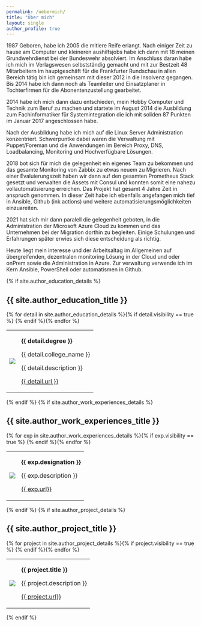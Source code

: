 ```yaml
---
permalink: /uebermich/
title: "Über mich"
layout: single
author_profile: true
---
```


1987 Geboren, habe ich 2005 die mitlere Reife erlangt. Nach einiger Zeit zu hause am Computer und kleineren aushilfsjobs habe ich dann mit 18 meinen Grundwehrdienst bei der Bundeswehr absolviert. Im Anschluss daran habe ich mich im Verlagswesen selbstständig gemacht und mit zur Bestzeit 48 Mitarbeitern im hauptgeschäft für die Frankfurter Rundschau in allen Bereich tätig bin ich gemeinsam mit dieser 2012 in die Insolvenz gegangen. Bis 2014 habe ich dann noch als Teamleiter und Einsatzplaner in Tochterfirmen für die Abonentenzustellung gearbeitet. 

2014 habe ich mich dann dazu entschieden, mein Hobby Computer und Technik zum Beruf zu machen und startete im August 2014 die Ausbildung zum Fachinformatiker für Systemintegration die ich mit soliden 87 Punkten im Januar 2017 angeschlossen habe.

Nach der Ausbildung habe ich mich auf die Linux Server Administration konzentriert. Schwerpuntke dabei waren die Verwaltung mit Puppet/Foreman und die Anwendungen im Bereich Proxy, DNS, Loadbalancing, Monitoring und Hochverfügbare Lösungen.

2018 bot sich für mich die gelegenheit ein eigenes Team zu bekommen und das gesamte Monitoring von Zabbix zu etwas neuem zu Migrieren. Nach einer Evaluierungszeit haben wir dann auf den gesamten Prometheus Stack gesetzt und verwalten die Assets mit Consul und konnten somit eine nahezu vollautomatisierung erreichen. Das Projekt hat gesamt 4 Jahre Zeit in anspruch genommen. In dieser Zeit habe ich ebenfalls angefangen mich tief in Ansible, Github (ink actions) und weitere automatisierungsmöglichkeiten einzuareiten. 

2021 hat sich mir dann paralell die gelegenheit geboten, in die Administration der Microsoft Azure Cloud zu kommen und das Unternehmen bei der Migration dorthin zu begleiten. Einige Schulungen und Erfahrungen später erwies sich diese entscheidung als richtig.

Heute liegt mein interesse und der Arbeitsaltag im Allgemeinen auf übergreifenden, dezentralen monitoring Lösung in der Cloud und oder onPrem sowie die Administration in Azure. Zur verwaltung verwende ich im Kern Ansible, PowerShell oder automatismen in Github.

{% if site.author_education_details %}
<h2>{{ site.author_education_title }}</h2>
<table>
{% for detail in site.author_education_details %}{% if detail.visibility == true %}
  <tr>
    <td class="td_about_img"><img src="{{ site.url }}{{ site.baseurl }}/assets/images/about/{{ detail.logo }}"/></td>
    <td class="td_about_text">
      <p><b>{{ detail.degree }}</b></p>
      <p>{{ detail.college_name }}</p>
      <p>{{ detail.description }}</p>
      <p><a class="btn btn--primary" href="{{ detail.url }}" target="_blank">{{ detail.url }}</a></p>
    </td>
  </tr>
{% endif %}{% endfor %}
</table>
{% endif %}
{% if site.author_work_experiences_details %}
<h2>{{ site.author_work_experiences_title }}</h2>
<table>
{% for exp in site.author_work_experiences_details %}{% if exp.visibility == true %}
  <tr>
    <td class="td_about_img"><img src="{{ site.url }}{{ site.baseurl }}/assets/images/about/{{ exp.logo }}" /></td>
    <td class="td_about_text">
      <p><b>{{ exp.designation }}</b></p>
      <p>{{ exp.description }}</p>
      <p><a class="btn btn--primary" href="{{ exp.url }}" target="_blank">{{ exp.url}}</a></p>
    </td>
  </tr>
{% endif %}{% endfor %}
</table>
{% endif %}
{% if site.author_project_details %}
<h2>{{ site.author_project_title }}</h2>
<table>
{% for project in site.author_project_details %}{% if project.visibility == true %}
  <tr>
    <td class="td_about_img"><img src="{{ site.url }}{{ site.baseurl }}/assets/images/about/{{ project.thumbnail }}" /></td>
    <td class="td_about_text">
      <p><b>{{ project.title }}</b></p>
      <p>{{ project.description }}</p>
      <p><a class="btn btn--primary" href="{{ exp.url }}" target="_blank">{{ project.url}}</a></p>
    </td>
  </tr>
{% endif %}{% endfor %}
</table>
{% endif %}